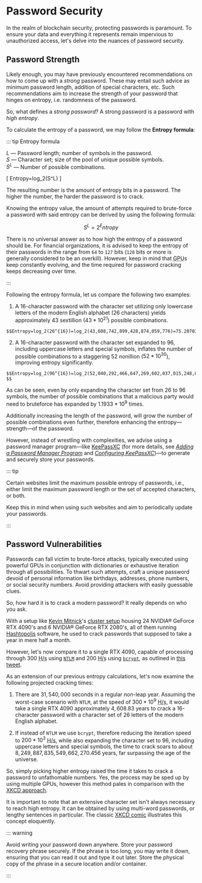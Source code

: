 # Password Security

In the realm of blockchain security, protecting passwords is paramount. To ensure your data and everything it represents remain impervious to unauthorized access, let's delve into the nuances of password security.

## Password Strength

Likely enough, you may have previously encountered recommendations on how to come up with a _strong_ password. These may entail such advice as minimum password length, addition of special characters, etc. Such recommendations aim to increase the strength of your password that hinges on entropy, i.e. randomness of the password.

So, what defines a _strong password_? A strong password is a password with _high entropy_.

To calculate the entropy of a password, we may follow the **Entropy formula**:

::: tip Entropy formula

$L$ — Password length; number of symbols in the password.\
$S$ — Character set; size of the pool of unique possible symbols.\
$S^L$ — Number of possible combinations.

\[ Entropy=log_2(S^L) \]

The resulting number is the amount of entropy bits in a password. The higher the number, the harder the password is to crack.

Knowing the entropy value, the amount of attempts required to brute-force a password with said entropy can be derived by using the following formula:

$$S^L=2^Entropy$$

There is no universal answer as to how high the entropy of a password should be. For financial organizations, it is advised to keep the entropy of their passwords in the range from `64` to `127` bits (`128` bits or more is generally considered to be an overkill). However, keep in mind that <abbr title="Graphics Processing Unit">GPU</abbr>s keep constantly evolving, and the time required for password cracking keeps decreasing over time.

:::

Following the entropy formula, let us compare the following two examples:

  1. A 16-character password with the character set utilizing only lowercase letters of the modern English alphabet (26 characters) yields approximately 43 sextillion ($43*10^21$) possible combinations.

    $$Entropy=log_2(26^{16})=log_2(43,608,742,899,428,874,059,776)=75.20703...$$

  2. A 16-character password with the character set expanded to 96, including uppercase letters and special symbols, inflates the number of possible combinations to a staggering 52 nonillion ($52*10^30$), improving entropy significantly.

    $$Entropy=log_2(96^{16})=log_2(52,040,292,466,647,269,602,037,015,248,896)=105.35940... $$

As can be seen, even by only expanding the character set from 26 to 96 symbols, the number of possible combinations that a malicious party would need to bruteforce has expanded by $1.1933*10^9$ times.

Additionally increasing the length of the password, will grow the number of possible combinations even further, therefore enhancing the entropy—strength—of the password.

However, instead of wrestling with complexities, we advise using a password manager program—like [KeePassXC](https://keepassxc.org/) (for more details, see _[Adding a Password Manager Program](./storing-cryptographic-keys.md#adding-a-password-manager-program)_ and _[Configuring KeePassXC](./storing-cryptographic-keys.md#configuring-keepassxc)_)—to generate and securely store your passwords.

::: tip

Certain websites limit the maximum possible entropy of passwords, i.e., either limit the maximum password length or the set of accepted characters, or both.

Keep this in mind when using such websites and aim to periodically update your passwords.

:::

## Password Vulnerabilities

Passwords can fall victim to brute-force attacks, typically executed using powerful GPUs in conjunction with dictionaries or exhaustive iteration through all possibilities. To thwart such attempts, craft a unique password devoid of personal information like birthdays, addresses, phone numbers, or social security numbers. Avoid providing attackers with easily guessable clues.

So, how hard it is to crack a modern password? It really depends on who you ask.

With a setup like [Kevin Mitnick](https://en.wikipedia.org/wiki/Kevin_Mitnick)'s [cluster setup](https://twitter.com/kevinmitnick/status/1649421434899275778?s=20) housing 24 NVIDIA® GeForce RTX 4090's and 6 NVIDIA® GeForce RTX 2080's, all of them running [Hashtopolis](https://github.com/hashtopolis) software, he used to crack passwords that supposed to take a year in mere half a month.

However, let's now compare it to a single RTX 4090, capable of processing through 300 <abbr title="Hashes per second">H/s</abbr> using [`NTLM`](https://www.tarlogic.com/cybersecurity-glossary/ntlm-hash) and 200 <abbr title="Hashes per second">H/s</abbr> using [`bcrypt`](https://en.wikipedia.org/wiki/Bcrypt), as outlined in [this tweet](https://twitter.com/Chick3nman512/status/1580712040179826688).

As an extension of our previous entropy calculations, let's now examine the following projected cracking times:

  1. There are $31,540,000$ seconds in a regular non-leap year. Assuming the worst-case scenario with `NTLM`, at the speed of $300*10^9$ <abbr title="Hashes per second">H/s</abbr>, it would take a single RTX 4090 approximately $4,608.83$ years to crack a 16-character password with a character set of 26 letters of the modern English alphabet.

  2. If instead of `NTLM` we use `bcrypt`, therefore reducing the iteration speed to $200*10^3$ <abbr title="Hashes per second">H/s</abbr>, while also expanding the character set to 96, including uppercase letters and special symbols, the time to crack soars to about $8,249,887,835,549,662,270.456$ years, far surpassing the age of the universe.

So, simply picking higher entropy raised the time it takes to crack a password to unfathomable numbers. Yes, the process may be sped up by using multiple GPUs, however this method pales in comparison with the [XKCD approach](https://xkcd.com/538/).

It is important to note that an extensive character set isn't always necessary to reach high entropy. It can be obtained by using multi-word passwords, or lengthy sentences in particular. The classic [XKCD comic](https://xkcd.com/936/) illustrates this concept eloquently.

::: warning

Avoid writing your password down anywhere. Store your password recovery phrase securely. If the phrase is too long, you may write it down, ensuring that you can read it out and type it out later. Store the physical copy of the phrase in a secure location and/or container.

:::
